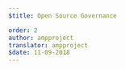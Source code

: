 ```yaml
---
$title: Open Source Governance

order: 2
author: ampproject
translator: ampproject
$date: 11-09-2018
---
```

